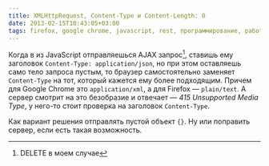 ```yaml
---
title: XMLHttpRequest, Content-Type и Content-Length: 0
date: 2013-02-15T10:43:05+03:00
tags: firefox, google chrome, javascript, rest, программирование, работа
---
```


Когда в из JavaScript отправляешься AJAX запрос[^1], ставишь ему заголовок `Content-Type: application/json`, но при этом оставляешь само тело запроса пустым, то браузер самостоятельно заменяет `Content-Type` на тот, который кажется ему более подходящим. Причем для Google Chrome это `application/xml`, а для Firefox — `plain/text`. А сервер смотрит на это безобразие и отвечает — *415 Unsupported Media Type*, у него-то стоит проверка на заголовок `Content-Type`.

Как вариант решения отправлять пустой объект `{}`. Ну или поправить сервер, если есть такая возможность.

[^1]: DELETE в моем случае
